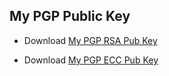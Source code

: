 ## My PGP Public Key

- Download [My PGP RSA Pub Key](https://raw.githubusercontent.com/xuehy/xuehy.github.io/master/xuehy-pubkey.key)

- Download [My PGP ECC Pub Key](https://raw.githubusercontent.com/xuehy/xuehy.github.io/master/ECC.asc)

